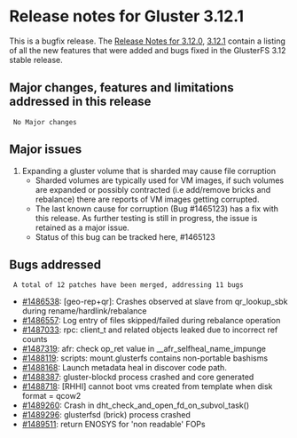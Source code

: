 # Release notes for Gluster 3.12.1

This is a bugfix release. The [Release Notes for 3.12.0](3.12.0.md),
     [3.12.1](3.12.1.md) contain a listing of all the new features that
     were added and bugs fixed in the GlusterFS 3.12 stable release.

## Major changes, features and limitations addressed in this release
     No Major changes

## Major issues
1. Expanding a gluster volume that is sharded may cause file corruption
    - Sharded volumes are typically used for VM images, if such volumes are
  expanded or possibly contracted (i.e add/remove bricks and rebalance) there
  are reports of VM images getting corrupted.
    - The last known cause for corruption (Bug #1465123) has a fix with this
  release. As further testing is still in progress, the issue is retained as
  a major issue.
    - Status of this bug can be tracked here, #1465123

## Bugs addressed

     A total of 12 patches have been merged, addressing 11 bugs

- [#1486538](https://bugzilla.redhat.com/1486538): [geo-rep+qr]: Crashes observed at slave from qr_lookup_sbk during rename/hardlink/rebalance
- [#1486557](https://bugzilla.redhat.com/1486557): Log entry of files skipped/failed during rebalance operation
- [#1487033](https://bugzilla.redhat.com/1487033): rpc: client_t and related objects leaked due to incorrect ref counts
- [#1487319](https://bugzilla.redhat.com/1487319): afr: check op_ret value in __afr_selfheal_name_impunge
- [#1488119](https://bugzilla.redhat.com/1488119): scripts: mount.glusterfs contains non-portable bashisms
- [#1488168](https://bugzilla.redhat.com/1488168): Launch metadata heal in discover code path.
- [#1488387](https://bugzilla.redhat.com/1488387): gluster-blockd process crashed and core generated
- [#1488718](https://bugzilla.redhat.com/1488718): [RHHI] cannot boot vms created from template when disk format = qcow2
- [#1489260](https://bugzilla.redhat.com/1489260): Crash in dht_check_and_open_fd_on_subvol_task()
- [#1489296](https://bugzilla.redhat.com/1489296): glusterfsd (brick) process crashed
- [#1489511](https://bugzilla.redhat.com/1489511): return ENOSYS for 'non readable' FOPs
